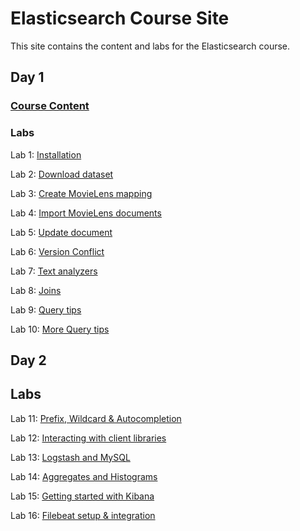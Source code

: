 # Elasticsearch Course Site 

This site contains the content and labs for the Elasticsearch course. 

## Day 1 

### [Course Content](http://bit.ly/es6-slides)

### Labs

Lab 1: [Installation](labs/01-install/)   

Lab 2: [Download dataset](labs/02-movielens/) 

Lab 3: [Create MovieLens mapping](labs/03-movielens-mapping)

Lab 4: [Import MovieLens documents](labs/04-movielens-data)

Lab 5: [Update document](labs/05-update-document)

Lab 6: [Version Conflict](labs/06-versions)

Lab 7: [Text analyzers](labs/07-analyzers)

Lab 8: [Joins](labs/08-join)

Lab 9: [Query tips](labs/09-search)

Lab 10: [More Query tips](labs/10-more-search)


## Day 2

## Labs 
Lab 11: [Prefix, Wildcard & Autocompletion](labs/11-prefix-wildcard)

Lab 12: [Interacting with client libraries](labs/12-python)

Lab 13: [Logstash and MySQL](labs/13-logstash)

Lab 14: [Aggregates and Histograms](labs/14-aggs)

Lab 15: [Getting started with Kibana](labs/15-kibana)

Lab 16: [Filebeat setup & integration](labs/16-filebeat)


